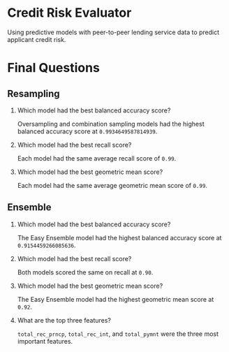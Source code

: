 # Credit Risk Evaluator
Using predictive models with peer-to-peer lending service data to predict applicant credit risk.

# Final Questions

## Resampling

1. Which model had the best balanced accuracy score?

   Oversampling and combination sampling models had the highest balanced accuracy score at `0.9934649587814939`.

2. Which model had the best recall score?

   Each model had the same average recall score of `0.99`.

3. Which model had the best geometric mean score?

    Each model had the same average geometric mean score of `0.99`.

## Ensemble

1. Which model had the best balanced accuracy score?

    The Easy Ensemble model had the highest balanced accuracy score at `0.9154459266085636`.

2. Which model had the best recall score?

    Both models scored the same on recall at `0.90`.

3. Which model had the best geometric mean score?

    The Easy Ensemble model had the highest geometric mean score at `0.92`.

4. What are the top three features?

    `total_rec_prncp`, `total_rec_int`, and `total_pymnt` were the three most important features.
